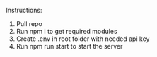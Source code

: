 Instructions:

1. Pull repo
2. Run npm i to get required modules
3. Create .env in root folder with needed api key
4. Run npm run start to start the server